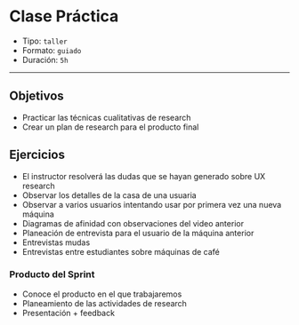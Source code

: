 # Clase Práctica

- Tipo: `taller`
- Formato: `guiado`
- Duración: `5h`

***

## Objetivos

- Practicar las técnicas cualitativas de research
- Crear un plan de research para el producto final

## Ejercicios

- El instructor resolverá las dudas que se hayan generado sobre UX research
- Observar los detalles de la casa de una usuaria
- Observar a varios usuarios intentando usar por primera vez una nueva máquina
- Diagramas de afinidad con observaciones del video anterior
- Planeación de entrevista para el usuario de la máquina anterior
- Entrevistas mudas
- Entrevistas entre estudiantes sobre máquinas de café

### Producto del Sprint

- Conoce el producto en el que trabajaremos
- Planeamiento de las actividades de research
- Presentación + feedback
